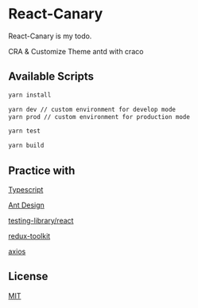 # React-Canary

React-Canary is my todo.

CRA & Customize Theme antd with craco

## Available Scripts

```bash
yarn install

yarn dev // custom environment for develop mode
yarn prod // custom environment for production mode

yarn test 

yarn build
```

## Practice with

[Typescript](https://create-react-app.dev/docs/documentation-intro)

[Ant Design](https://ant.design/)

[testing-library/react](https://testing-library.com/docs/react-testing-library/intro/)

[redux-toolkit](https://redux-toolkit.js.org/)

[axios](https://github.com/axios/axios)

## License

[MIT](https://choosealicense.com/licenses/mit/)